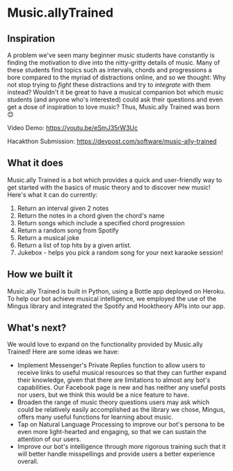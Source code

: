 # Music.allyTrained

## Inspiration
A problem we've seen many beginner music students have constantly is finding the motivation to dive into the nitty-gritty details of music. 
Many of these students find topics such as intervals, chords and progressions a bore compared to the myriad of distractions online, 
and so we thought: Why not stop trying to _fight_ these distractions and try to _integrate_ with them instead? Wouldn't it be great to have a musical companion bot which music students (and anyone who's interested) could ask their questions and even get a dose of inspiration to love music? 
Thus, Music.ally Trained was born 😊

Video Demo: https://youtu.be/eSmJ35rW3Uc

Hacakthon Submission: https://devpost.com/software/music-ally-trained

## What it does
Music.ally Trained is a bot which provides a quick and user-friendly way to get started with the basics of music theory and to discover new music! Here's what it can do currently:
1. Return an interval given 2 notes
2. Return the notes in a chord given the chord's name
3. Return songs which include a specified chord progression
4. Return a random song from Spotify
5. Return a musical joke
6. Return a list of top hits by a given artist.
7. Jukebox - helps you pick a random song for your next karaoke session!

## How we built it
Music.ally Trained is built in Python, using a Bottle app deployed on Heroku. To help our bot achieve musical intelligence, we employed the use of the Mingus library and integrated the Spotify and Hooktheory APIs into our app.

## What's next?
We would love to expand on the functionality provided by Music.ally Trained! Here are some ideas we have:
- Implement Messenger's Private Replies function to allow users to receive links to useful musical resources so that they can further expand their knowledge, given that there are limitations to almost any bot's capabilities. 
Our Facebook page is new and has neither any useful posts nor users, but we think this would be a nice feature to have. 
- Broaden the range of music theory questions users may ask which could be relatively easily accomplished as the library we chose, Mingus, offers many useful functions for learning about music. 
- Tap on Natural Language Processing to improve our bot's persona to be even more light-hearted and engaging, so that we can sustain the attention of our users.
- Improve our bot's intelligence through more rigorous training such that it will better handle misspellings and provide users a better experience overall.

